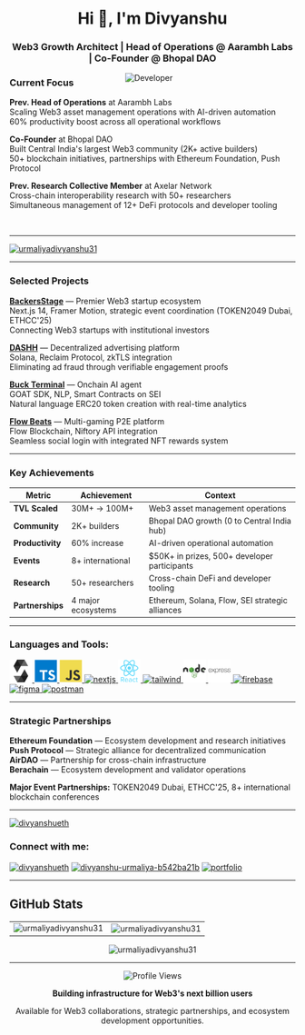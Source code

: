 <h1 align="center">Hi 👋, I'm Divyanshu</h1>
<h3 align="center">Web3 Growth Architect | Head of Operations @ Aarambh Labs | Co-Founder @ Bhopal DAO</h3>

<img align="right" alt="Developer" width="300" src="https://raw.githubusercontent.com/abhisheknaiidu/abhisheknaiidu/master/code.gif"/>

### Current Focus

**Prev. Head of Operations** at Aarambh Labs  
Scaling Web3 asset management operations with AI-driven automation  
60% productivity boost across all operational workflows

**Co-Founder** at Bhopal DAO  
Built Central India's largest Web3 community (2K+ active builders)  
50+ blockchain initiatives, partnerships with Ethereum Foundation, Push Protocol

**Prev. Research Collective Member** at Axelar Network  
Cross-chain interoperability research with 50+ researchers  
Simultaneous management of 12+ DeFi protocols and developer tooling

<br clear="right"/>

---

<p align="left"> <a href="https://github.com/ryo-ma/github-profile-trophy"><img src="https://github-profile-trophy.vercel.app/?username=urmaliyadivyanshu31&theme=discord&no-frame=true&margin-w=4" alt="urmaliyadivyanshu31" /></a> </p>

---

### Selected Projects

**[BackersStage](https://backerstage.com)** — Premier Web3 startup ecosystem  
Next.js 14, Framer Motion, strategic event coordination (TOKEN2049 Dubai, ETHCC'25)  
Connecting Web3 startups with institutional investors

**[DASHH](https://dashh.xyz)** — Decentralized advertising platform  
Solana, Reclaim Protocol, zkTLS integration  
Eliminating ad fraud through verifiable engagement proofs

**[Buck Terminal](https://github.com/urmaliyadivyanshu31)** — Onchain AI agent  
GOAT SDK, NLP, Smart Contracts on SEI  
Natural language ERC20 token creation with real-time analytics

**[Flow Beats](https://github.com/urmaliyadivyanshu31)** — Multi-gaming P2E platform  
Flow Blockchain, Niftory API integration  
Seamless social login with integrated NFT rewards system

---

### Key Achievements

| Metric | Achievement | Context |
|--------|-------------|---------|
| **TVL Scaled** | 30M+ → 100M+ | Web3 asset management operations |
| **Community** | 2K+ builders | Bhopal DAO growth (0 to Central India hub) |
| **Productivity** | 60% increase | AI-driven operational automation |
| **Events** | 8+ international | $50K+ in prizes, 500+ developer participants |
| **Research** | 50+ researchers | Cross-chain DeFi and developer tooling |
| **Partnerships** | 4 major ecosystems | Ethereum, Solana, Flow, SEI strategic alliances |

---

<h3 align="left">Languages and Tools:</h3>
<p align="left"> 
<a href="https://soliditylang.org/" target="_blank" rel="noreferrer"> <img src="https://raw.githubusercontent.com/devicons/devicon/master/icons/solidity/solidity-original.svg" alt="solidity" width="40" height="40"/> </a>
<a href="https://www.typescriptlang.org/" target="_blank" rel="noreferrer"> <img src="https://raw.githubusercontent.com/devicons/devicon/master/icons/typescript/typescript-original.svg" alt="typescript" width="40" height="40"/> </a>
<a href="https://developer.mozilla.org/en-US/docs/Web/JavaScript" target="_blank" rel="noreferrer"> <img src="https://raw.githubusercontent.com/devicons/devicon/master/icons/javascript/javascript-original.svg" alt="javascript" width="40" height="40"/> </a>
<a href="https://nextjs.org/" target="_blank" rel="noreferrer"> <img src="https://cdn.worldvectorlogo.com/logos/nextjs-2.svg" alt="nextjs" width="40" height="40"/> </a>
<a href="https://reactjs.org/" target="_blank" rel="noreferrer"> <img src="https://raw.githubusercontent.com/devicons/devicon/master/icons/react/react-original-wordmark.svg" alt="react" width="40" height="40"/> </a>
<a href="https://tailwindcss.com/" target="_blank" rel="noreferrer"> <img src="https://www.vectorlogo.zone/logos/tailwindcss/tailwindcss-icon.svg" alt="tailwind" width="40" height="40"/> </a>
<a href="https://nodejs.org" target="_blank" rel="noreferrer"> <img src="https://raw.githubusercontent.com/devicons/devicon/master/icons/nodejs/nodejs-original-wordmark.svg" alt="nodejs" width="40" height="40"/> </a>
<a href="https://expressjs.com" target="_blank" rel="noreferrer"> <img src="https://raw.githubusercontent.com/devicons/devicon/master/icons/express/express-original-wordmark.svg" alt="express" width="40" height="40"/> </a>
<a href="https://firebase.google.com/" target="_blank" rel="noreferrer"> <img src="https://www.vectorlogo.zone/logos/firebase/firebase-icon.svg" alt="firebase" width="40" height="40"/> </a>
<a href="https://www.figma.com/" target="_blank" rel="noreferrer"> <img src="https://www.vectorlogo.zone/logos/figma/figma-icon.svg" alt="figma" width="40" height="40"/> </a>
<a href="https://postman.com" target="_blank" rel="noreferrer"> <img src="https://www.vectorlogo.zone/logos/getpostman/getpostman-icon.svg" alt="postman" width="40" height="40"/> </a>
</p>

---

### Strategic Partnerships

**Ethereum Foundation** — Ecosystem development and research initiatives  
**Push Protocol** — Strategic alliance for decentralized communication  
**AirDAO** — Partnership for cross-chain infrastructure  
**Berachain** — Ecosystem development and validator operations

**Major Event Partnerships:** TOKEN2049 Dubai, ETHCC'25, 8+ international blockchain conferences

---

<p align="left"> <a href="https://twitter.com/divyanshueth" target="blank"><img src="https://img.shields.io/twitter/follow/divyanshueth?logo=twitter&style=for-the-badge" alt="divyanshueth" /></a> </p>

<h3 align="left">Connect with me:</h3>
<p align="left">
<a href="https://twitter.com/divyanshueth" target="blank"><img align="center" src="https://raw.githubusercontent.com/rahuldkjain/github-profile-readme-generator/master/src/images/icons/Social/twitter.svg" alt="divyanshueth" height="30" width="40" /></a>
<a href="https://linkedin.com/in/divyanshu-urmaliya-b542ba21b" target="blank"><img align="center" src="https://raw.githubusercontent.com/rahuldkjain/github-profile-readme-generator/master/src/images/icons/Social/linked-in-alt.svg" alt="divyanshu-urmaliya-b542ba21b" height="30" width="40" /></a>
<a href="https://0xdiv.me" target="blank"><img align="center" src="https://raw.githubusercontent.com/rahuldkjain/github-profile-readme-generator/master/src/images/icons/Social/rss.svg" alt="portfolio" height="30" width="40" /></a>
</p>

---

## GitHub Stats

<div align="center">
<table>
<tr>
<td><img align="left" src="https://github-readme-stats.vercel.app/api/top-langs?username=urmaliyadivyanshu31&show_icons=true&locale=en&layout=compact&theme=dark&hide_border=true" alt="urmaliyadivyanshu31" /></td>
<td><img align="center" src="https://github-readme-stats.vercel.app/api?username=urmaliyadivyanshu31&show_icons=true&locale=en&theme=dark&hide_border=true&include_all_commits=true&count_private=true" alt="urmaliyadivyanshu31" /></td>
</tr>
</table>

<img align="center" src="https://github-readme-streak-stats.herokuapp.com/?user=urmaliyadivyanshu31&theme=dark&hide_border=true" alt="urmaliyadivyanshu31" />
</div>

---

<div align="center">

![Profile Views](https://komarev.com/ghpvc/?username=urmaliyadivyanshu31&style=for-the-badge&color=blueviolet)

**Building infrastructure for Web3's next billion users**

Available for Web3 collaborations, strategic partnerships, and ecosystem development opportunities.

</div>
